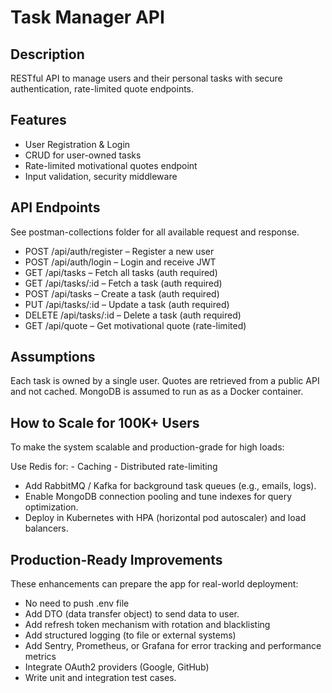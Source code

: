 # Task Manager API

## Description

RESTful API to manage users and their personal tasks with secure authentication, rate-limited quote endpoints.

## Features
- User Registration & Login
- CRUD for user-owned tasks
- Rate-limited motivational quotes endpoint
- Input validation, security middleware

## API Endpoints
See postman-collections folder for all available request and response.

- POST /api/auth/register – Register a new user
- POST /api/auth/login – Login and receive JWT
- GET /api/tasks – Fetch all tasks (auth required)
- GET /api/tasks/:id – Fetch a task (auth required)
- POST /api/tasks – Create a task (auth required)
- PUT /api/tasks/:id – Update a task (auth required)
- DELETE /api/tasks/:id – Delete a task (auth required)
- GET /api/quote – Get motivational quote (rate-limited)

## Assumptions
Each task is owned by a single user.
Quotes are retrieved from a public API and not cached.
MongoDB is assumed to run as as a Docker container.

## How to Scale for 100K+ Users
To make the system scalable and production-grade for high loads:

Use Redis for:
    - Caching
    - Distributed rate-limiting
- Add RabbitMQ / Kafka for background task queues (e.g., emails, logs).
- Enable MongoDB connection pooling and tune indexes for query optimization.
- Deploy in Kubernetes with HPA (horizontal pod autoscaler) and load balancers.

## Production-Ready Improvements
These enhancements can prepare the app for real-world deployment:

- No need to push .env file
- Add DTO (data transfer object) to send data to user.
- Add refresh token mechanism with rotation and blacklisting
- Add structured logging (to file or external systems)
- Add Sentry, Prometheus, or Grafana for error tracking and performance metrics
- Integrate OAuth2 providers (Google, GitHub)
- Write unit and integration test cases.
